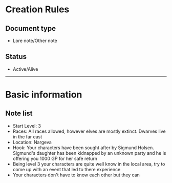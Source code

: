 # Creation Rules

## Document type

 - Lore note/Other note

## Status

 - Active/Alive

---

# Basic information

## Note list

 - Start Level: 3
 - Races: All races allowed, however elves are mostly extinct.  Dwarves live in the far east
 - Location: Nargeva
 - Hook:  Your characters have been sought after by Sigmund Holsen.  Sigmund's daughter has been kidnapped by an unknown party and he is offering you 1000 GP for her safe return
 - Being level 3 your characters are quite well know in the local area, try to come up with an event that led to there experience
 - Your characters don't have to know each other but they can
